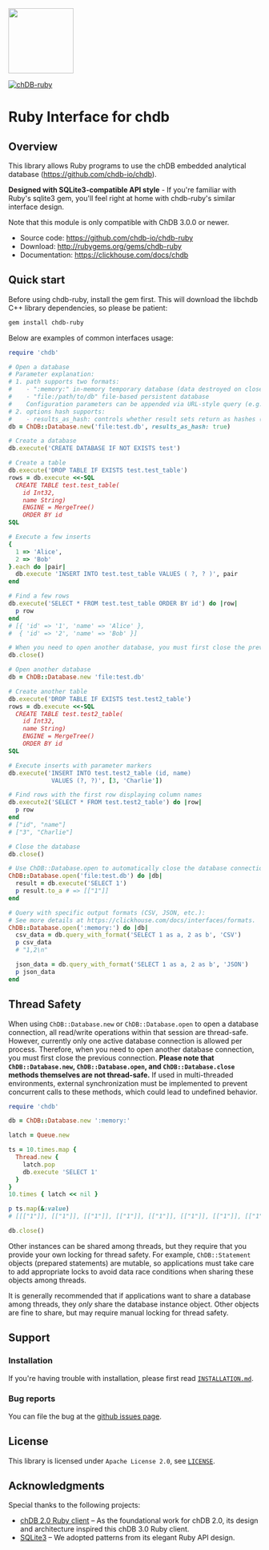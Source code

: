 <a href="https://chdb.io" target="_blank">
  <img src="https://avatars.githubusercontent.com/u/132536224" width=130 />
</a>

[![chDB-ruby](https://github.com/chdb-io/chdb-ruby/actions/workflows/chdb.yml/badge.svg)](https://github.com/chdb-io/chdb-ruby/actions/workflows/chdb.yml)

# Ruby Interface for chdb

## Overview

This library allows Ruby programs to use the chDB embedded analytical database (https://github.com/chdb-io/chdb).

**Designed with SQLite3-compatible API style** - If you're familiar with Ruby's sqlite3 gem, you'll feel right at home with chdb-ruby's similar interface design.

Note that this module is only compatible with ChDB 3.0.0 or newer.

* Source code: https://github.com/chdb-io/chdb-ruby
* Download: http://rubygems.org/gems/chdb-ruby
* Documentation: https://clickhouse.com/docs/chdb

## Quick start

Before using chdb-ruby, install the gem first. This will download the libchdb C++ library dependencies, so please be patient:
```bash
gem install chdb-ruby
```

Below are examples of common interfaces usage:

```ruby
require 'chdb'

# Open a database
# Parameter explanation:
# 1. path supports two formats:
#    - ":memory:" in-memory temporary database (data destroyed on close)
#    - "file:/path/to/db" file-based persistent database
#    Configuration parameters can be appended via URL-style query (e.g. 'file:test.db?results_as_hash=true')
# 2. options hash supports:
#    - results_as_hash: controls whether result sets return as hashes (default: arrays)
db = ChDB::Database.new('file:test.db', results_as_hash: true)

# Create a database
db.execute('CREATE DATABASE IF NOT EXISTS test')

# Create a table
db.execute('DROP TABLE IF EXISTS test.test_table')
rows = db.execute <<-SQL
  CREATE TABLE test.test_table(
    id Int32,
    name String)
    ENGINE = MergeTree()
    ORDER BY id
SQL

# Execute a few inserts
{
  1 => 'Alice',
  2 => 'Bob'
}.each do |pair|
  db.execute 'INSERT INTO test.test_table VALUES ( ?, ? )', pair
end

# Find a few rows
db.execute('SELECT * FROM test.test_table ORDER BY id') do |row|
  p row
end
# [{ 'id' => '1', 'name' => 'Alice' },
#  { 'id' => '2', 'name' => 'Bob' }]

# When you need to open another database, you must first close the previous database 
db.close()

# Open another database
db = ChDB::Database.new 'file:test.db'

# Create another table
db.execute('DROP TABLE IF EXISTS test.test2_table')
rows = db.execute <<-SQL
  CREATE TABLE test.test2_table(
    id Int32,
    name String)
    ENGINE = MergeTree()
    ORDER BY id
SQL

# Execute inserts with parameter markers
db.execute('INSERT INTO test.test2_table (id, name)
            VALUES (?, ?)', [3, 'Charlie'])

# Find rows with the first row displaying column names
db.execute2('SELECT * FROM test.test2_table') do |row|
  p row
end
# ["id", "name"]
# ["3", "Charlie"]

# Close the database
db.close()

# Use ChDB::Database.open to automatically close the database connection:
ChDB::Database.open('file:test.db') do |db|
  result = db.execute('SELECT 1')
  p result.to_a # => [["1"]]
end

# Query with specific output formats (CSV, JSON, etc.):
# See more details at https://clickhouse.com/docs/interfaces/formats.
ChDB::Database.open(':memory:') do |db|
  csv_data = db.query_with_format('SELECT 1 as a, 2 as b', 'CSV')
  p csv_data
  # "1,2\n"

  json_data = db.query_with_format('SELECT 1 as a, 2 as b', 'JSON')
  p json_data
end
```

## Thread Safety

When using `ChDB::Database.new` or `ChDB::Database.open` to open a database connection, all read/write operations within that session are thread-safe. However, currently only one active database connection is allowed per process. Therefore, when you need to open another database connection, you must first close the previous connection.
**Please note that `ChDB::Database.new`, `ChDB::Database.open`, and `ChDB::Database.close` methods themselves are not thread-safe.** If used in multi-threaded environments, external synchronization must be implemented to prevent concurrent calls to these methods, which could lead to undefined behavior.

```ruby
require 'chdb'

db = ChDB::Database.new ':memory:'

latch = Queue.new

ts = 10.times.map {
  Thread.new {
    latch.pop
    db.execute 'SELECT 1'
  }
}
10.times { latch << nil }

p ts.map(&:value)
# [[["1"]], [["1"]], [["1"]], [["1"]], [["1"]], [["1"]], [["1"]], [["1"]], [["1"]], [["1"]]]

db.close()
```

Other instances can be shared among threads, but they require that you provide
your own locking for thread safety.  For example, `ChDB::Statement` objects
(prepared statements) are mutable, so applications must take care to add
appropriate locks to avoid data race conditions when sharing these objects
among threads.

It is generally recommended that if applications want to share a database among
threads, they _only_ share the database instance object. Other objects are
fine to share, but may require manual locking for thread safety.

## Support

### Installation

If you're having trouble with installation, please first read [`INSTALLATION.md`](./INSTALLATION.md).

### Bug reports

You can file the bug at the [github issues page](https://github.com/chdb-io/chdb-ruby/issues).

## License

This library is licensed under `Apache License 2.0`, see [`LICENSE`](./LICENSE).

## Acknowledgments
Special thanks to the following projects:

* [chDB 2.0 Ruby client](https://github.com/g3ortega/chdb) – As the foundational work for chDB 2.0, its design and architecture inspired this chDB 3.0 Ruby client.
* [SQLite3](https://github.com/sparklemotion/sqlite3-ruby) – We adopted patterns from its elegant Ruby API design.
